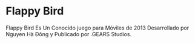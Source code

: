 ﻿# Flappy Bird
Flappy Bird Es Un Conocido juego para Móviles de 2013 Desarrollado por Nguyen Hà Đông y Publicado por .GEARS Studios.
